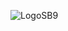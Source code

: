 
![LogoSB9](https://user-images.githubusercontent.com/77343048/162760476-cef94c01-8602-484c-abab-37802612116b.jpg)
